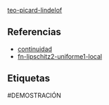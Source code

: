 [teo-picard-lindelof](pdf/teo-picard-lindelof.pdf)

## Referencias
- [continuidad](./continuidad.md)
- [fn-lipschitz2-uniforme1-local](./fn-lipschitz2-uniforme1-local.md)

## Etiquetas
#DEMOSTRACIÓN 
